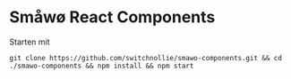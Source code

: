 # Småwø React Components

Starten mit
```
git clone https://github.com/switchnollie/smawo-components.git && cd ./smawo-components && npm install && npm start
```
